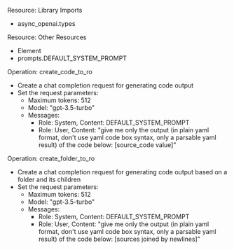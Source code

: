 Resource: Library Imports
  - async_openai.types

Resource: Other Resources
  - Element
  - prompts.DEFAULT_SYSTEM_PROMPT

Operation: create_code_to_ro
  - Create a chat completion request for generating code output
  - Set the request parameters:
    - Maximum tokens: 512
    - Model: "gpt-3.5-turbo"
    - Messages:
      - Role: System, Content: DEFAULT_SYSTEM_PROMPT
      - Role: User, Content: "give me only the output (in plain yaml format, don't use yaml code box syntax, only a parsable yaml result) of the code below: [source_code value]"

Operation: create_folder_to_ro
  - Create a chat completion request for generating code output based on a folder and its children
  - Set the request parameters:
    - Maximum tokens: 512
    - Model: "gpt-3.5-turbo"
    - Messages:
      - Role: System, Content: DEFAULT_SYSTEM_PROMPT
      - Role: User, Content: "give me only the output (in plain yaml format, don't use yaml code box syntax, only a parsable yaml result) of the code below: [sources joined by newlines]"
